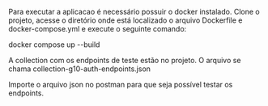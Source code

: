Para executar a aplicacao é necessário possuir o docker instalado.
Clone o projeto, acesse o diretório onde está localizado o arquivo Dockerfile e docker-compose.yml e execute o seguinte comando:

docker compose up --build


A collection com os endpoints de teste estão no projeto. O arquivo se chama collection-g10-auth-endpoints.json

Importe o arquivo json no postman para que seja possível testar os endpoints.